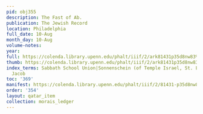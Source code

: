 ```yaml
---
pid: obj355
description: The Fast of Ab.
publication: The Jewish Record
location: Philadelphia
full_date: 10-Aug
month_day: 10-Aug
volume-notes:
year:
full: https://colenda.library.upenn.edu/phalt/iiif/2/ark81431p35d8nw83%2FSHA256E-s7946388--96c9e4cc2513b0a3b9f802791dc1849e5203438ac5b13d80fc7af0c61a17615a.jpeg/full/3500,/0/default.jpg
thumb: https://colenda.library.upenn.edu/phalt/iiif/2/ark81431p35d8nw83%2FSHA256E-s7946388--96c9e4cc2513b0a3b9f802791dc1849e5203438ac5b13d80fc7af0c61a17615a.jpeg/full/!200,200/0/default.jpg
index_terms: Sabbath School Union|Sonnenschein (of Temple Israel, St. Louis), S. H.|Voorsanger,
  Jacob
toc: '369'
manifest: https://colenda.library.upenn.edu/phalt/iiif/2/81431-p35d8nw83/manifest
order: '354'
layout: qatar_item
collection: morais_ledger
---
```

